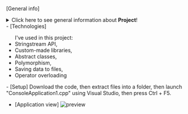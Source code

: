 [General info]
<details>
<summary>Click here to see general information about <b>Project</b>!</summary>
This project is an auction shop where you are able to sell cars.
</details>
- [Technologies]
<ul>
    I've used in this project:
    <li>
    Stringstream API,
    </li>
    <li>
    Custom-made libraries,
    </li>
    <li>
    Abstract classes,
    </li>
    <li>
    Polymorphism,
    </li>
    <li>
    Saving data to files,
    </li>
    <li>
    Operator overloading
    </li>
</ul>
- [Setup]
  Download the code, then extract files into a folder, then launch "ConsoleApplication1.cpp" using Visual Studio, then press Ctrl + F5.

- [Application view]
  ![preview](https://github.com/Luki7776/zaliczenie/assets/76588273/1fd2b43a-ae91-4907-80d9-2265ce7cf3e5)

